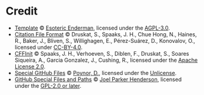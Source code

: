 # Credit

- [Template][template] &copy; [Esoteric Enderman][template-author], licensed under the [AGPL-3.0][agpl-3.0].
- [Citation File Format][cff] &copy; Druskat, S., Spaaks, J. H., Chue Hong, N., Haines, R., Baker, J., Bliven, S., Willighagen, E., Pérez-Suárez, D., Konovalov, O., licensed under [CC-BY-4.0][cc-by-4.0].
- [CFFInit][cff-init] &copy; Spaaks, J. H., Verhoeven, S., Diblen, F., Druskat, S., Soares Siqueira, A., Garcia Gonzalez, J., Cushing, R., licensed under the [Apache License 2.0][apache-2.0].
- [Special GitHub Files][special-files] &copy; [Poynor, D.][special-files-author], licensed under the [Unlicense][unlicense].
- [GitHub Special Files and Paths][files-and-paths] &copy; [Joel Parker Henderson][files-and-paths-author], licensed under the [GPL-2.0 or later][gpl-2.0].

<!-- Link aliases -->

<!-- Credits -->

[template]: https://github.com/esoterictemplates/template
[template-version]: https://github.com/esoterictemplates/template/tree/3.0.0
[template-author]: https://enderman.dev

[cff]: https://doi.org/10.5281/zenodo.5171937

[cff-init]: https://doi.org/10.5281/zenodo.8224012

[special-files]: https://github.com/danpoynor/special-github-files
[special-files-author]: https://danpoynor.com/

[files-and-paths]: https://github.com/joelparkerhenderson/github-special-files-and-paths
[files-and-paths-author]: https://github.com/joelparkerhenderson

<!-- Licenses -->

[gpl-2.0]: https://github.com/joelparkerhenderson/github-special-files-and-paths/blob/a6c950e149e0d6b8168318205bfc4003d4796222/README.md?plain=1#L322
[unlicense]: https://github.com/danpoynor/special-github-files/blob/c1df4123d0fccbb81b157814deac2c922bdc04b8/LICENSE
[apache-2.0]: https://github.com/citation-file-format/cff-initializer-javascript/blob/48a503ba5f7a45a68d5c72e32a4973d5be0d0551/LICENSE
[cc-by-4.0]: https://github.com/citation-file-format/citation-file-format/blob/fe1557c387826e4d6b184b4568991b00a0b3ff6e/LICENSE
[agpl-3.0]: ../../LICENSE
